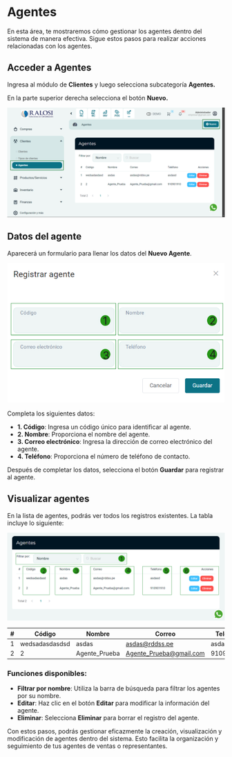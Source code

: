 # Agentes  

En esta área, te mostraremos cómo gestionar los agentes dentro del sistema de manera efectiva. Sigue estos pasos para realizar acciones relacionadas con los agentes.  

## Acceder a Agentes  

Ingresa al módulo de **Clientes** y luego selecciona subcategoría **Agentes.**

En la parte superior derecha selecciona el botón **Nuevo.**

![Acceder a Agentes](img/Agentes_01.jpg)  

## Datos del agente  

Aparecerá un formulario para llenar los datos del **Nuevo Agente**.  

![Formulario de Registro de Agente](img/Agentes_02.jpg)  

Completa los siguientes datos:  

* **1. Código**: Ingresa un código único para identificar al agente.  
* **2. Nombre**: Proporciona el nombre del agente.  
* **3. Correo electrónico**: Ingresa la dirección de correo electrónico del agente.  
* **4. Teléfono**: Proporciona el número de teléfono de contacto.  

Después de completar los datos, selecciona el botón **Guardar** para registrar al agente.  

## Visualizar agentes  

En la lista de agentes, podrás ver todos los registros existentes. La tabla incluye lo siguiente:  

![Lista de Agentes](img/Agentes_03.jpg)  

| # | Código          | Nombre            | Correo                  | Teléfono    | Acciones                      |  
|---|-----------------|-------------------|-------------------------|-------------|-------------------------------|  
| 1 | wedsadasdasdsd  | asdas             | asdas@rddss.pe         | asdasd      | [Editar](#) | [Eliminar](#) |  
| 2 | 2               | Agente_Prueba     | Agente_Prueba@gmail.com | 910901910   | [Editar](#) | [Eliminar](#) |  

### Funciones disponibles:  

- **Filtrar por nombre**: Utiliza la barra de búsqueda para filtrar los agentes por su nombre.  
- **Editar**: Haz clic en el botón **Editar** para modificar la información del agente.  
- **Eliminar**: Selecciona **Eliminar** para borrar el registro del agente.  

Con estos pasos, podrás gestionar eficazmente la creación, visualización y modificación de agentes dentro del sistema. Esto facilita la organización y seguimiento de tus agentes de ventas o representantes.